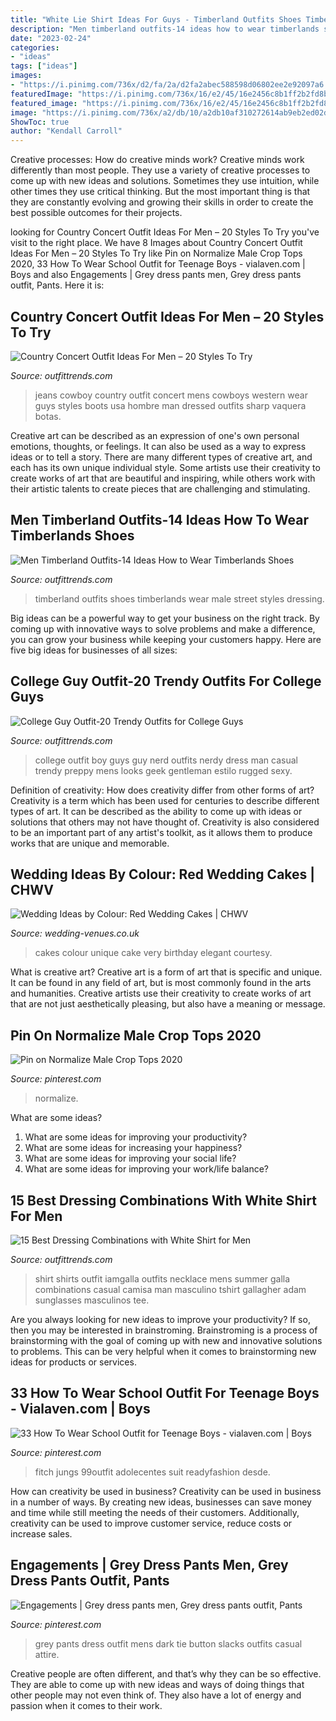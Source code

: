 ```yaml
---
title: "White Lie Shirt Ideas For Guys - Timberland Outfits Shoes Timberlands Wear Male Street Styles Dressing"
description: "Men timberland outfits-14 ideas how to wear timberlands shoes"
date: "2023-02-24"
categories:
- "ideas"
tags: ["ideas"]
images:
- "https://i.pinimg.com/736x/d2/fa/2a/d2fa2abec588598d06802ee2e92097a6.jpg"
featuredImage: "https://i.pinimg.com/736x/16/e2/45/16e2456c8b1ff2b2fd8ba669e2e99f65.jpg"
featured_image: "https://i.pinimg.com/736x/16/e2/45/16e2456c8b1ff2b2fd8ba669e2e99f65.jpg"
image: "https://i.pinimg.com/736x/a2/db/10/a2db10af310272614ab9eb2ed02d03d8.jpg"
ShowToc: true
author: "Kendall Carroll"
---
```



Creative processes: How do creative minds work?
Creative minds work differently than most people. They use a variety of creative processes to come up with new ideas and solutions. Sometimes they use intuition, while other times they use critical thinking. But the most important thing is that they are constantly evolving and growing their skills in order to create the best possible outcomes for their projects.

	

		
looking for Country Concert Outfit Ideas For Men – 20 Styles To Try you've visit to the right place. We have 8 Images about Country Concert Outfit Ideas For Men – 20 Styles To Try like Pin on Normalize Male Crop Tops 2020, 33 How To Wear School Outfit for Teenage Boys - vialaven.com | Boys and also Engagements | Grey dress pants men, Grey dress pants outfit, Pants. Here it is:
		
    
## Country Concert Outfit Ideas For Men – 20 Styles To Try

<img loading=lazy src="https://www.outfittrends.com/wp-content/uploads/2016/06/b9f15c19ed8feb91ceb1490917ddb66d.jpg" onerror="this.onerror=null;this.src='https://tse1.mm.bing.net/th?id=OIP.krmzhcZS2lN_0_JozPyk8gHaLi&amp;pid=15.1';" alt="Country Concert Outfit Ideas For Men – 20 Styles To Try">

_Source: outfittrends.com_

>jeans cowboy country outfit concert mens cowboys western wear guys styles boots usa hombre man dressed outfits sharp vaquera botas. 

	

Creative art can be described as an expression of one's own personal emotions, thoughts, or feelings. It can also be used as a way to express ideas or to tell a story. There are many different types of creative art, and each has its own unique individual style. Some artists use their creativity to create works of art that are beautiful and inspiring, while others work with their artistic talents to create pieces that are challenging and stimulating.

    
## Men Timberland Outfits-14 Ideas How To Wear Timberlands Shoes

<img loading=lazy src="https://www.outfittrends.com/wp-content/uploads/2015/07/male-outfits-with-timberland-shoes-1.jpg" onerror="this.onerror=null;this.src='https://tse3.mm.bing.net/th?id=OIP.LpSNL9Wd6Pc87Lik0Dd2CgHaLG&amp;pid=15.1';" alt="Men Timberland Outfits-14 Ideas How to Wear Timberlands Shoes">

_Source: outfittrends.com_

>timberland outfits shoes timberlands wear male street styles dressing. 

	

Big ideas can be a powerful way to get your business on the right track. By coming up with innovative ways to solve problems and make a difference, you can grow your business while keeping your customers happy. Here are five big ideas for businesses of all sizes: 

    
## College Guy Outfit-20 Trendy Outfits For College Guys

<img loading=lazy src="http://www.outfittrends.com/wp-content/uploads/2015/11/d55925c717374d67c9e73202f1a03955.jpg" onerror="this.onerror=null;this.src='https://tse1.mm.bing.net/th?id=OIP.rH4CDGhpFSH0UA3ajU8q7QHaLW&amp;pid=15.1';" alt="College Guy Outfit-20 Trendy Outfits for College Guys">

_Source: outfittrends.com_

>college outfit boy guys guy nerd outfits nerdy dress man casual trendy preppy mens looks geek gentleman estilo rugged sexy. 

	

Definition of creativity: How does creativity differ from other forms of art?
Creativity is a term which has been used for centuries to describe different types of art. It can be described as the ability to come up with ideas or solutions that others may not have thought of. Creativity is also considered to be an important part of any artist's toolkit, as it allows them to produce works that are unique and memorable.

    
## Wedding Ideas By Colour: Red Wedding Cakes | CHWV

<img loading=lazy src="https://www.wedding-venues.co.uk/sites/default/files/Red-Wedding-Cakes-veryuniquecakes.jpg" onerror="this.onerror=null;this.src='https://tse4.mm.bing.net/th?id=OIP.HlX-GYVL9fVP3B0TAdeEfQHaMj&amp;pid=15.1';" alt="Wedding Ideas by Colour: Red Wedding Cakes | CHWV">

_Source: wedding-venues.co.uk_

>cakes colour unique cake very birthday elegant courtesy. 

	

What is creative art?
Creative art is a form of art that is specific and unique. It can be found in any field of art, but is most commonly found in the arts and humanities. Creative artists use their creativity to create works of art that are not just aesthetically pleasing, but also have a meaning or message.

    
## Pin On Normalize Male Crop Tops 2020

<img loading=lazy src="https://i.pinimg.com/736x/16/e2/45/16e2456c8b1ff2b2fd8ba669e2e99f65.jpg" onerror="this.onerror=null;this.src='https://tse1.mm.bing.net/th?id=OIP.d0m_9ZkvHxjM7aLFCEXHZgHaLb&amp;pid=15.1';" alt="Pin on Normalize Male Crop Tops 2020">

_Source: pinterest.com_

>normalize. 

	

What are some ideas?
1. What are some ideas for improving your productivity? 
2. What are some ideas for increasing your happiness? 
3. What are some ideas for improving your social life? 
4. What are some ideas for improving your work/life balance?

    
## 15 Best Dressing Combinations With White Shirt For Men

<img loading=lazy src="https://www.outfittrends.com/wp-content/uploads/2015/08/men-white-shirt-outfit-ideas11.jpg" onerror="this.onerror=null;this.src='https://tse2.mm.bing.net/th?id=OIP.XMmuqsFgzGlBPGTJAR5BcgHaMF&amp;pid=15.1';" alt="15 Best Dressing Combinations with White Shirt for Men">

_Source: outfittrends.com_

>shirt shirts outfit iamgalla outfits necklace mens summer galla combinations casual camisa man masculino tshirt gallagher adam sunglasses masculinos tee. 

	

Are you always looking for new ideas to improve your productivity? If so, then you may be interested in brainstroming. Brainstroming is a process of brainstorming with the goal of coming up with new and innovative solutions to problems. This can be very helpful when it comes to brainstorming new ideas for products or services.

    
## 33 How To Wear School Outfit For Teenage Boys - Vialaven.com | Boys

<img loading=lazy src="https://i.pinimg.com/736x/d2/fa/2a/d2fa2abec588598d06802ee2e92097a6.jpg" onerror="this.onerror=null;this.src='https://tse3.mm.bing.net/th?id=OIP.pYDI86rQXuP4i7rXu4OOZgHaNU&amp;pid=15.1';" alt="33 How To Wear School Outfit for Teenage Boys - vialaven.com | Boys">

_Source: pinterest.com_

>fitch jungs 99outfit adolecentes suit readyfashion desde. 

	

How can creativity be used in business?
Creativity can be used in business in a number of ways. By creating new ideas, businesses can save money and time while still meeting the needs of their customers. Additionally, creativity can be used to improve customer service, reduce costs or increase sales.

    
## Engagements | Grey Dress Pants Men, Grey Dress Pants Outfit, Pants

<img loading=lazy src="https://i.pinimg.com/736x/a2/db/10/a2db10af310272614ab9eb2ed02d03d8.jpg" onerror="this.onerror=null;this.src='https://tse1.mm.bing.net/th?id=OIP.3KWtJnAH49n8nmrMed_ggQHaME&amp;pid=15.1';" alt="Engagements | Grey dress pants men, Grey dress pants outfit, Pants">

_Source: pinterest.com_

>grey pants dress outfit mens dark tie button slacks outfits casual attire. 

	

Creative people are often different, and that’s why they can be so effective. They are able to come up with new ideas and ways of doing things that other people may not even think of. They also have a lot of energy and passion when it comes to their work.

